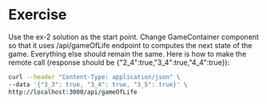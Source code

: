 # Exercise

Use the ex-2 solution as the start point. Change GameContainer component so that it uses /api/gameOfLife endpoint to computes the next state of the game. Everything else should remain the same. Here is how to make the remote call (response should be {"2_4":true,"3_4":true,"4_4":true}):

```bash
curl --header "Content-Type: application/json" \
--data '{"3_3": true, "3_4": true, "3_5": true}' \
http://localhost:3000/api/gameOfLife
```

